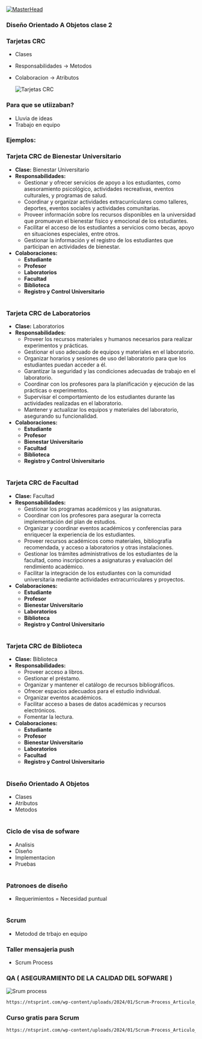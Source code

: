 [![MasterHead](https://bestarion.com/wp-content/uploads/2021/02/DEVLOPER.jpg)](https://breynersmartinez.github.io/Portfolio-Breiner-Martinez-Mu-oz-Inglish.github.io/)
### Diseño Orientado A Objetos clase 2

### Tarjetas  CRC
- Clases
- Responsabilidades -> Metodos 
- Colaboracion -> Atributos
  
  ![Tarjetas CRC ](https://th.bing.com/th/id/R.ed2044a5e072431bce3dc10ac5c9189b?rik=GxzkPVwlORUtmg&riu=http%3a%2f%2f2.bp.blogspot.com%2f-oITqfrcYx7I%2fToTf0G3l-aI%2fAAAAAAAAACo%2f4JwbeFwZDDk%2fs400%2fcrc.png&ehk=EveCtd0fdPFZXLqGjoU88X5RKwHHScFYHjxA8wnA2Xk%3d&risl=&pid=ImgRaw&r=0)

### Para que se utiizaban?
- Lluvia de ideas
- Trabajo en equipo

### Ejemplos:

### **Tarjeta CRC de Bienestar Universitario**

- **Clase:** Bienestar Universitario
- **Responsabilidades:**
  - Gestionar y ofrecer servicios de apoyo a los estudiantes, como asesoramiento psicológico, actividades recreativas, eventos culturales, y programas de salud.
  - Coordinar y organizar actividades extracurriculares como talleres, deportes, eventos sociales y actividades comunitarias.
  - Proveer información sobre los recursos disponibles en la universidad que promuevan el bienestar físico y emocional de los estudiantes.
  - Facilitar el acceso de los estudiantes a servicios como becas, apoyo en situaciones especiales, entre otros.
  - Gestionar la información y el registro de los estudiantes que participan en actividades de bienestar.
- **Colaboraciones:**
  - **Estudiante** 
  - **Profesor**
  - **Laboratorios** 
  - **Facultad** 
  - **Biblioteca** 
  - **Registro y Control Universitario** 

#

### **Tarjeta CRC de Laboratorios**

- **Clase:** Laboratorios
- **Responsabilidades:**
  - Proveer los recursos materiales y humanos necesarios para realizar experimentos y prácticas.
  - Gestionar el uso adecuado de equipos y materiales en el laboratorio.
  - Organizar horarios y sesiones de uso del laboratorio para que los estudiantes puedan acceder a él.
  - Garantizar la seguridad y las condiciones adecuadas de trabajo en el laboratorio.
  - Coordinar con los profesores para la planificación y ejecución de las prácticas o experimentos.
  - Supervisar el comportamiento de los estudiantes durante las actividades realizadas en el laboratorio.
  - Mantener y actualizar los equipos y materiales del laboratorio, asegurando su funcionalidad.
- **Colaboraciones:**
  - **Estudiante** 
  - **Profesor** 
  - **Bienestar Universitario** 
  - **Facultad** 
  - **Biblioteca** 
  - **Registro y Control Universitario** 



#


### **Tarjeta CRC de Facultad**

- **Clase:** Facultad
- **Responsabilidades:**
  - Gestionar los programas académicos y las asignaturas.
  - Coordinar con los profesores para asegurar la correcta implementación del plan de estudios.
  - Organizar y coordinar eventos académicos y conferencias para enriquecer la experiencia de los estudiantes.
  - Proveer recursos académicos como materiales, bibliografía recomendada, y acceso a laboratorios y otras instalaciones.
  - Gestionar los trámites administrativos de los estudiantes de la facultad, como inscripciones a asignaturas y evaluación del rendimiento académico.
  - Facilitar la integración de los estudiantes con la comunidad universitaria mediante actividades extracurriculares y proyectos.
- **Colaboraciones:**
  - **Estudiante** 
  - **Profesor** 
  - **Bienestar Universitario** 
  - **Laboratorios** 
  - **Biblioteca** 
  - **Registro y Control Universitario** 

#


### **Tarjeta CRC de Biblioteca**

- **Clase:** Biblioteca
- **Responsabilidades:**
  - Proveer acceso a libros.
  - Gestionar el préstamo. 
  - Organizar y mantener el catálogo de recursos bibliográficos.
  - Ofrecer espacios adecuados para el estudio individual.
  - Organizar eventos académicos.
  - Facilitar acceso a bases de datos académicas y recursos electrónicos.
  - Fomentar la lectura.
- **Colaboraciones:**
  - **Estudiante** 
  - **Profesor** 
  - **Bienestar Universitario**
  - **Laboratorios** 
  - **Facultad** 
  - **Registro y Control Universitario**




#


 ### Diseño Orientado A Objetos
- Clases
- Atributos
- Metodos
  
#
### Ciclo de visa de sofware 
- Analisis
- Diseño
- Implementacion
- Pruebas
#
### Patronoes de diseño

- Requerimientos = Necesidad puntual

#
### Scrum  
- Metodod de trbajo en equipo
### Taller mensajeria push
- Scrum Process
### QA ( ASEGURAMIENTO DE LA CALIDAD DEL SOFWARE  )
  
![Srum process](https://ntsprint.com/wp-content/uploads/2024/01/Scrum-Process_Articulo_Semana-32_2022_1-2048x1024-1.jpg)
<!-- Codigo -->
 ```sh
https://ntsprint.com/wp-content/uploads/2024/01/Scrum-Process_Articulo_Semana-32_2022_1-2048x1024-1.jpg
 ```
### Curso gratis para Scrum 

<!-- Codigo -->
 ```sh
https://ntsprint.com/wp-content/uploads/2024/01/Scrum-Process_Articulo_Semana-32_2022_1-2048x1024-1.jpg
 ```
#
###
<!-- Codigo -->
 ```sh

 ```
#









